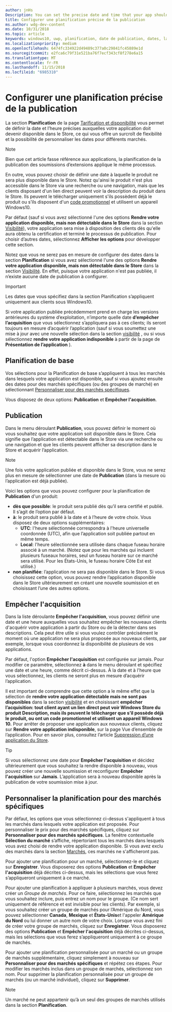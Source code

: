 ```yaml
---
author: jnHs
Description: You can set the precise date and time that your app should become available in the Store, giving you greater flexibility and the ability to customize dates for different markets.
title: Configurer une planification précise de la publication
ms.author: wdg-dev-content
ms.date: 10/31/2018
ms.topic: article
keywords: windows10, uwp, planification, date de publication, dates, lancement
ms.localizationpriority: medium
ms.openlocfilehash: 6474fc334922d49489c377a0c29841fc45889e1d
ms.sourcegitcommit: e2fca6c79f31e521ba76f7ecf343cf8f278e6a15
ms.translationtype: MT
ms.contentlocale: fr-FR
ms.lasthandoff: 11/15/2018
ms.locfileid: "6985310"
---
```

# <a name="configure-precise-release-scheduling"></a>Configurer une planification précise de la publication

La section **Planification** de la page [Tarification et disponibilité](set-app-pricing-and-availability.md) vous permet de définir la date et l’heure précises auxquelles votre application doit devenir disponible dans le Store, ce qui vous offre un surcroît de flexibilité et la possibilité de personnaliser les dates pour différents marchés.

> [!NOTE]
> Bien que cet article fasse référence aux applications, la planification de la publication des soumissions d’extensions applique le même processus.

En outre, vous pouvez choisir de définir une date à laquelle le produit ne sera plus disponible dans le Store. Notez qu'ainsi le produit n'est plus accessible dans le Store via une recherche ou une navigation, mais que les clients disposant d'un lien direct peuvent voir la description du produit dans le Store. Ils peuvent le télécharger uniquement s'ils possèdent déjà le produit ou s’ils disposent d'un [code promotionnel](generate-promotional-codes.md) et utilisent un appareil Windows10.

Par défaut (sauf si vous avez sélectionné l'une des options **Rendre votre application disponible, mais non détectable dans le Store** dans la section [Visibilité](choose-visibility-options.md#discoverability)), votre application sera mise à disposition des clients dès qu'elle aura obtenu la certification et terminé le processus de publication. Pour choisir d’autres dates, sélectionnez **Afficher les options** pour développer cette section.

Notez que vous ne serez pas en mesure de configurer des dates dans la section **Planification** si vous avez sélectionné l'une des options **Rendre votre application disponible, mais non détectable dans le Store** dans la section [Visibilité](choose-visibility-options.md#discoverability). En effet, puisque votre application n'est pas publiée, il n’existe aucune date de publication à configurer.

> [!IMPORTANT]
> Les dates que vous spécifiez dans la section Planification s’appliquent uniquement aux clients sous Windows10.
>
>Si votre application publiée précédemment prend en charge les versions antérieures du système d’exploitation, n’importe quelle date **d’empêcher l’acquisition** que vous sélectionnez s’appliquera pas à ces clients; ils seront toujours en mesure d’acquérir l’application (sauf si vous soumettez une mise à jour avec une nouvelle sélection dans la section [visibilité](choose-visibility-options.md#discoverability) , ou si vous sélectionnez **rendre votre application indisponible** à partir de la page de **Présentation de l’application** ).


## <a name="base-schedule"></a>Planification de base

Vos sélections pour la Planification de base s’appliquent à tous les marchés dans lesquels votre application est disponible, sauf si vous ajoutez ensuite des dates pour des marchés spécifiques (ou des groupes de marché) en sélectionnant [Personnaliser pour des marchés spécifiques](#customize-the-schedule-for-specific-markets).

Vous disposez de deux options: **Publication** et **Empêcher l'acquisition**. 

## <a name="release"></a>Publication

Dans le menu déroulant **Publication**, vous pouvez définir le moment où vous souhaitez que votre application soit disponible dans le Store. Cela signifie que l’application est détectable dans le Store via une recherche ou une navigation et que les clients peuvent afficher sa description dans le Store et acquérir l’application.

>[!NOTE]
> Une fois votre application publiée et disponible dans le Store, vous ne serez plus en mesure de sélectionner une date de **Publication** (dans la mesure où l’application est déjà publiée).

Voici les options que vous pouvez configurer pour la planification de **Publication** d'un produit:
- **dès que possible**: le produit sera publié dès qu’il sera certifié et publié. Il s’agit de l’option par défaut.
- **à**: le produit sera publié à la date et à l’heure de votre choix. Vous disposez de deux options supplémentaires:
   - **UTC**: l'heure sélectionnée correspondra à l'heure universelle coordonnée (UTC), afin que l’application soit publiée partout en même temps.
   - **Local**: l'heure sélectionnée sera utilisée dans chaque fuseau horaire associé à un marché. (Notez que pour les marchés qui incluent plusieurs fuseaux horaires, seul un fuseau horaire sur ce marché sera utilisé. Pour les États-Unis, le fuseau horaire Côte Est est utilisé.)
- **non planifiée**: l’application ne sera pas disponible dans le Store. Si vous choisissez cette option, vous pouvez rendre l’application disponible dans le Store ultérieurement en créant une nouvelle soumission et en choisissant l’une des autres options.


## <a name="stop-acquisition"></a>Empêcher l'acquisition

Dans la liste déroulante **Empêcher l'acquisition**, vous pouvez définir une date et une heure auxquelles vous souhaitez empêcher les nouveaux clients d'acquérir votre application à partir du Store ou de la détecter dans ses descriptions. Cela peut être utile si vous voulez contrôler précisément le moment où une application ne sera plus proposée aux nouveaux clients, par exemple, lorsque vous coordonnez la disponibilité de plusieurs de vos applications.

Par défaut, l'option **Empêcher l'acquisition** est configurée sur jamais. Pour modifier ce paramètre, sélectionnez **à** dans le menu déroulant et spécifiez une date et une heure, comme décrit ci-dessus. À la date et à l'heure que vous sélectionnez, les clients ne seront plus en mesure d’acquérir l’application.

Il est important de comprendre que cette option a le même effet que la sélection de **rendre votre application détectable mais ne sont pas disponibles** dans la section [visibilité](choose-visibility-options.md#discoverability) et en choisissant **empêcher l’acquisition: tout client ayant un lien direct peut voir Windows Store du produit Description, mais ils peuvent le télécharger que s’il possède déjà le produit, ou ont un code promotionnel et utilisent un appareil Windows 10.** Pour arrêter de proposer une application aux nouveaux clients, cliquez sur **Rendre votre application indisponible**, sur la page Vue d’ensemble de l’application. Pour en savoir plus, consultez l’article [Suppression d’une application du Store](guidance-for-app-package-management.md#removing-an-app-from-the-store).

> [!TIP]
> Si vous sélectionnez une date pour **Empêcher l'acquisition** et décidez ultérieurement que vous souhaitez la rendre disponible à nouveau, vous pouvez créer une nouvelle soumission et reconfigurer **Empêcher l'acquisition** sur **Jamais**. L’application sera à nouveau disponible après la publication de votre soumission mise à jour.

## <a name="customize-the-schedule-for-specific-markets"></a>Personnaliser la planification pour des marchés spécifiques 

Par défaut, les options que vous sélectionnez ci-dessus s'appliquent à tous les marchés dans lesquels votre application est proposée. Pour personnaliser le prix pour des marchés spécifiques, cliquez sur **Personnaliser pour des marchés spécifiques**. La fenêtre contextuelle **Sélection du marché** s’affiche, répertoriant tous les marchés dans lesquels vous avez choisi de rendre votre application disponible. Si vous avez exclu des marchés dans la section [Marchés](define-pricing-and-market-selection.md), ces marchés ne s'afficheront pas. 

Pour ajouter une planification pour un marché, sélectionnez-le et cliquez sur **Enregistrer**. Vous disposerez des options **Publication** et **Empêcher l'acquisition** déjà décrites ci-dessus, mais les sélections que vous ferez s’appliqueront uniquement à ce marché.

Pour ajouter une planification à appliquer à plusieurs marchés, vous devez créer un *Groupe de marchés*. Pour ce faire, sélectionnez les marchés que vous souhaitez inclure, puis entrez un nom pour le groupe. (Ce nom sert uniquement de référence et est invisible pour les clients). Par exemple, si vous souhaitez créer un groupe de marchés pour l’Amérique du Nord, vous pouvez sélectionner **Canada**, **Mexique** et **États-Unis**et l'appeler **Amérique du Nord** ou lui donner un autre nom de votre choix. Lorsque vous avez fini de créer votre groupe de marchés, cliquez sur **Enregistrer**. Vous disposerez des options **Publication** et **Empêcher l'acquisition** déjà décrites ci-dessus, mais les sélections que vous ferez s’appliqueront uniquement à ce groupe de marchés.

Pour ajouter une planification personnalisée pour un marché ou un groupe de marchés supplémentaire, cliquez simplement à nouveau sur **Personnaliser pour des marchés spécifiques** et répétez ces étapes. Pour modifier les marchés inclus dans un groupe de marchés, sélectionnez son nom. Pour supprimer la planification personnalisée pour un groupe de marchés (ou un marché individuel), cliquez sur **Supprimer**.

> [!NOTE]
> Un marché ne peut appartenir qu’à un seul des groupes de marchés utilisés dans la section **Planification**. 











